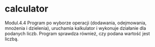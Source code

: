 # calculator
Modul.4.4
Program po wyborze operacji (dodawania, odejmowania, mnożenia i dzielenia), uruchamia kalkulator i wykonuje działanie dla podanych liczb.
Program sprawdza również, czy podana wartość jest liczbą.
